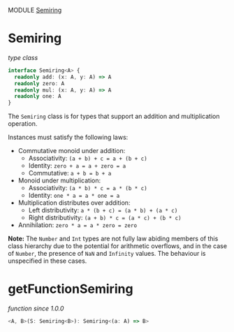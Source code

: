 MODULE [Semiring](https://github.com/gcanti/fp-ts/blob/master/src/Semiring.ts)

# Semiring

_type class_

```ts
interface Semiring<A> {
  readonly add: (x: A, y: A) => A
  readonly zero: A
  readonly mul: (x: A, y: A) => A
  readonly one: A
}
```

The `Semiring` class is for types that support an addition and
multiplication operation.

Instances must satisfy the following laws:

* Commutative monoid under addition:
  * Associativity: `(a + b) + c = a + (b + c)`
  * Identity: `zero + a = a + zero = a`
  * Commutative: `a + b = b + a`
* Monoid under multiplication:
  * Associativity: `(a * b) * c = a * (b * c)`
  * Identity: `one * a = a * one = a`
* Multiplication distributes over addition:
  * Left distributivity: `a * (b + c) = (a * b) + (a * c)`
  * Right distributivity: `(a + b) * c = (a * c) + (b * c)`
* Annihilation: `zero * a = a * zero = zero`

**Note:** The `Number` and `Int` types are not fully law abiding
members of this class hierarchy due to the potential for arithmetic
overflows, and in the case of `Number`, the presence of `NaN` and
`Infinity` values. The behaviour is unspecified in these cases.

# getFunctionSemiring

_function_
_since 1.0.0_

```ts
<A, B>(S: Semiring<B>): Semiring<(a: A) => B>
```
